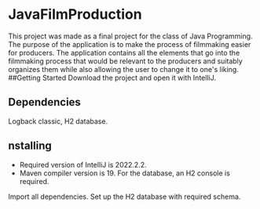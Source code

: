 # JavaFilmProduction
This project was made as a final project for the class of Java Programming. The purpose of the application is to make the process of filmmaking easier for producers. The application contains all the elements that go into the filmmaking process that would be relevant to the producers and suitably organizes them while also allowing the user to change it to one's liking.
##Getting Started
Download the project and open it with IntelliJ.

## Dependencies
Logback classic, H2 database.

## nstalling
- Required version of IntelliJ is 2022.2.2. 
- Maven compiler version is 19. For the database, an H2 console is required.

Import all dependencies.
Set up the H2 database with required schema.
